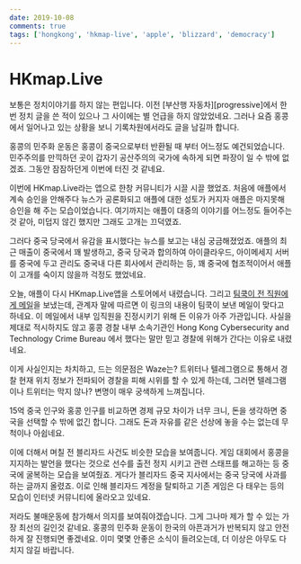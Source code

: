 ```yaml
---
date: 2019-10-08
comments: true
tags: ['hongkong', 'hkmap-live', 'apple', 'blizzard', 'democracy']
---
```


# HKmap.Live

보통은 정치이야기를 하지 않는 편입니다. 이전 [부산행 자동차][progressive]에서
한번 정치 글을 쓴 적이 있으나 그 사이에는 별 언급을 하지 않았었네요. 그러나 요즘
홍콩에서 일어나고 있는 상황을 보니 기록차원에서라도 글을 남길까 합니다.

홍콩의 민주화 운동은 홍콩이 중국으로부터 반환될 때 부터 어느정도 예건되었습니다.
민주주의를 만끽하던 곳이 갑자기 공산주의의 국가에 속하게 되면 파장이 일 수 밖에
없겠죠. 그동안 잠잠하던게 이번에 터진 것 같네요.

이번에 HKmap.Live라는 앱으로 한창 커뮤니티가 시끌 시끌 했었죠. 처음에 애플에서
계속 승인을 안해주다 뉴스가 공론화되고 애플에 대한 성토가 커지자 애플은 마지못해
승인을 해 주는 모습이었습니다. 여기까지는 애플이 대중의 이야기를 어느정도
들어주는 것 같아, 미덥지 않긴 했지만 그래도 고개는 끄덕였죠.

그러다 중국 당국에서 유감을 표시했다는 뉴스를 보고는 내심 궁금해졌었죠. 애플의
최근 매출이 중국에서 꽤 발생하고, 중국 당국과 합의하여 아이클라우드, 아이메세지
서버를 중국에 두고 관리도 중국내 다른 회사에서 관리하는 등, 꽤 중국에
협조적이어서 애플이 고개를 숙이지 않을까 걱정도 했었네요.

오늘, 애플이 다시 HKmap.Live앱을 스토어에서 내렸습니다. 그리고 [팀쿡이 전
직원에게 메일][tim-cook-mail-about-hk-live]을 보냈는데, 관계자 말에 따르면 이
링크의 내용이 팀쿡이 보낸 메일이 맞다고 하네요. 이 메일에서 내부 임직원을
진정시키기 위해 든 이유가 아주 가관입니다. 사실을 제대로 적시하지도 않고 홍콩
경찰 내부 소속기관인 Hong Kong Cybersecurity and Technology Crime Bureau 에서
했다는 말만 믿고 경찰에 위해가 간다는 이유로 내렸네요.

[tim-cook-mail-about-hk-live]: https://pastebin.com/dFyftCuZ

이게 사실인지는 차치하고, 드는 의문점은 Waze는? 트위터나 텔레그램으로 통해서
경찰 현재 위치 정보가 전파되어 경찰을 피해 시위를 할 수 있게 하는데, 그러면
텔레그램이나 트위터는 막지 않나? 변명이 매우 궁색하게 느껴집니다.

15억 중국 인구와 홍콩 인구를 비교하면 경제 규모 차이가 너무 크니, 돈을 생각하면
중국을 선택할 수 밖에 없긴 합니다. 그래도 돈과 자유를 같은 선상에 놓을 수는
없는데 무척이나 아쉽네요.

이에 더해서 며칠 전 블리자드 사건도 비슷한 모습을 보여줍니다. 게임 대회에서
홍콩을 지지하는 발언을 했다는 것으로 선수를 출전 정지 시키고 관련 스태프를
해고하는 등 중국에 굴복하는 모습을 보여줬죠. 게다가 블리자드 중국 지사에서는
중국 당국에 사과를 하는 글까지 올렸죠. 이로 인해 블리자드 계정을 탈퇴하고 기존
게임은 다 태우는 등의 모습이 인터넷 커뮤니티에 올라오고 있네요.

저라도 불매운동에 참가해서 의지를 보여줘야겠습니다. 그게 그나마 제가 할 수 있는
가장 최선의 길인것 같네요. 홍콩의 민주화 운동이 한국의 아픈과거가 반복되지 않고
안전하게 잘 진행되면 좋겠네요. 이미 몇몇 안좋은 소식이 들려오는데, 더 이상은
아무도 다치지 않길 바랍니다.
